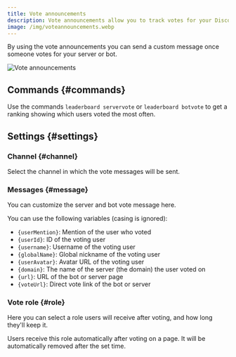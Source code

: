 ```yaml
---
title: Vote announcements
description: Vote announcements allow you to track votes for your Discord server or bot - easily send a fully customizable message or add a role to the user for a custom time.
image: /img/voteannouncements.webp
---
```


By using the vote announcements you can send a custom message once someone votes for your server or bot.

![Vote announcements](/img/voteannouncements.webp)

## Commands {#commands}

Use the commands `leaderboard servervote` or `leaderboard botvote` to get a ranking showing which users voted the most often.

## Settings {#settings}

### Channel {#channel}

Select the channel in which the vote messages will be sent.

### Messages {#message}

You can customize the server and bot vote message here.

You can use the following variables (casing is ignored):
- `{userMention}`: Mention of the user who voted
- `{userId}`: ID of the voting user
- `{username}`: Username of the voting user
- `{globalName}`: Global nickname of the voting user
- `{userAvatar}`: Avatar URL of the voting user
- `{domain}`: The name of the server (the domain) the user voted on
- `{url}`: URL of the bot or server page
- `{voteUrl}`: Direct vote link of the bot or server

### Vote role {#role}

Here you can select a role users will receive after voting, and how long they'll keep it.

Users receive this role automatically after voting on a page.
It will be automatically removed after the set time.
